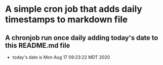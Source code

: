 A simple cron job that adds daily timestamps to markdown file
============================================================
## A chronjob run once daily adding today's date to this README.md file
* today's date is Mon Aug 17 09:23:22 MDT 2020
